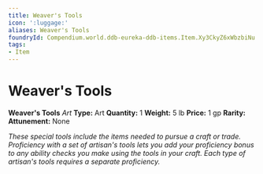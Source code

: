 ```yaml
---
title: Weaver's Tools
icon: ':luggage:'
aliases: Weaver's Tools
foundryId: Compendium.world.ddb-eureka-ddb-items.Item.Xy3CkyZ6xWbzbiNu
tags:
- Item
---
```


# Weaver's Tools

**Weaver's Tools**
_Art_
**Type:** Art
**Quantity:** 1
**Weight:** 5 lb
**Price:** 1 gp
**Rarity:** 
**Attunement:** None

*These special tools include the items needed to pursue a craft or trade. Proficiency with a set of artisan's tools lets you add your proficiency bonus to any ability checks you make using the tools in your craft. Each type of artisan's tools requires a separate proficiency.*